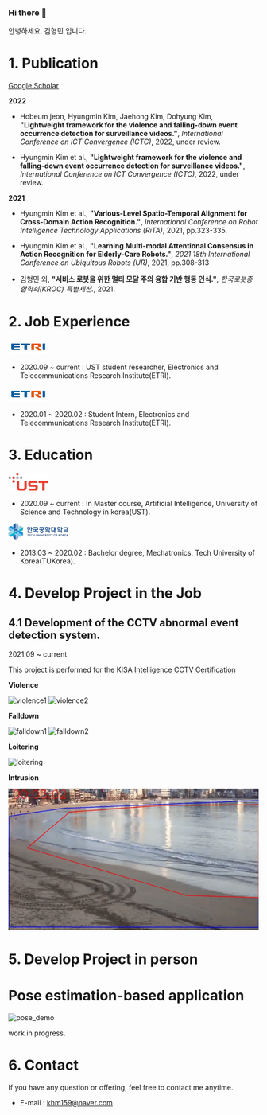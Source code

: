 ### Hi there 👋

안녕하세요. 김형민 입니다. 


# 1. Publication

  [Google Scholar](https://scholar.google.com/citations?user=GtOKDNoAAAAJ&hl=ko)

  **2022**
  - Hobeum jeon, Hyungmin Kim, Jaehong Kim, Dohyung Kim,  **"Lightweight framework for the violence and falling-down event occurrence detection for surveillance videos."**, *International Conference on ICT Convergence (ICTC)*, 2022, under review.
  
  - Hyungmin Kim et al., **"Lightweight framework for the violence and falling-down event occurrence detection for surveillance videos."**, *International Conference on ICT Convergence (ICTC)*, 2022, under review.
  
  **2021**

  - Hyungmin Kim et al., **"Various-Level Spatio-Temporal Alignment for Cross-Domain Action Recognition."**, *International Conference on Robot Intelligence Technology Applications (RiTA)*, 2021, pp.323-335. 

  - Hyungmin Kim et al., **"Learning Multi-modal Attentional Consensus in Action Recognition for Elderly-Care Robots."**, *2021 18th International Conference on Ubiquitous Robots (UR)*, 2021, pp.308-313 

  - 김형민 외, **"서비스 로봇을 위한 멀티 모달 주의 융합 기반 행동 인식."**, *한국로봇종합학회(KROC) 특별세션.*, 2021.

# 2. Job Experience 

  ![etri](/assets/etri.png)

  - 2020.09 ~ current : UST student researcher, Electronics and Telecommunications Research Institute(ETRI).

  ![etri](/assets/etri.png) 

  - 2020.01 ~ 2020.02 : Student Intern, Electronics and Telecommunications Research Institute(ETRI).

# 3. Education

  ![ust](/assets/ust.png)

  -  2020.09 ~ current : In Master course, Artificial Intelligence, University of Science and Technology in korea(UST). 

  ![tukorea](/assets/tukorea.png)  

  - 2013.03 ~ 2020.02 : Bachelor degree, Mechatronics, Tech University of Korea(TUKorea). 

# 4. Develop Project in the Job

## 4.1 Development of the CCTV abnormal event detection system. 
  
  2021.09 ~ current 

  This project is performed for the [KISA Intelligence CCTV Certification](https://www.ksecurity.or.kr/kisis/subIndex/91.do)

  **Violence** 

  ![violence1](/assets/violence01.gif) 
  ![violence2](/assets/violence03.gif) 
   
  **Falldown**

  ![falldown1](/assets/falldown01.gif)
  ![falldown2](/assets/falldown04.gif)

  **Loitering**

  ![loitering](/assets/loitering.gif)
  
  **Intrusion**

  ![inttrusion](/assets/intrusion.gif)

# 5. Develop Project in person

# Pose estimation-based application 

![pose_demo](/assets/pose.gif)

work in progress.

# 6. Contact

  If you have any question or offering, feel free to contact me anytime.

  - E-mail : khm159@naver.com
